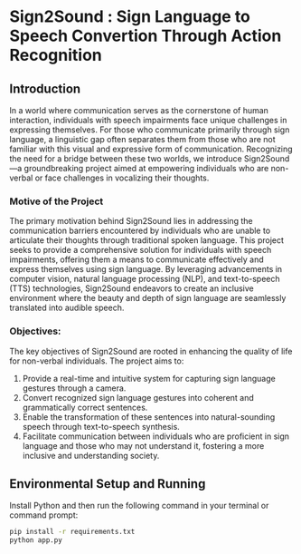 # Sign2Sound : Sign Language to Speech Convertion Through Action Recognition

## Introduction
In a world where communication serves as the cornerstone of human interaction, individuals with speech impairments face unique challenges in expressing themselves. For those who communicate primarily through sign language, a linguistic gap often separates them from those who are not familiar with this visual and expressive form of communication. Recognizing the need for a bridge between these two worlds, we introduce Sign2Sound—a groundbreaking project aimed at empowering individuals who are non-verbal or face challenges in vocalizing their thoughts.

### Motive of the Project
The primary motivation behind Sign2Sound lies in addressing the communication barriers encountered by individuals who are unable to articulate their thoughts through traditional spoken language. This project seeks to provide a comprehensive solution for individuals with speech impairments, offering them a means to communicate effectively and express themselves using sign language. By leveraging advancements in computer vision, natural language processing (NLP), and text-to-speech (TTS) technologies, Sign2Sound endeavors to create an inclusive environment where the beauty and depth of sign language are seamlessly translated into audible speech.

### Objectives:
The key objectives of Sign2Sound are rooted in enhancing the quality of life for non-verbal individuals. The project aims to:

1. Provide a real-time and intuitive system for capturing sign language gestures through a camera.
2. Convert recognized sign language gestures into coherent and grammatically correct sentences.
3. Enable the transformation of these sentences into natural-sounding speech through text-to-speech synthesis.
4. Facilitate communication between individuals who are proficient in sign language and those who may not understand it, fostering a more inclusive and understanding society.

## Environmental Setup and Running
Install Python and then run the following command in your terminal or command prompt:

```bash
pip install -r requirements.txt
python app.py
```
